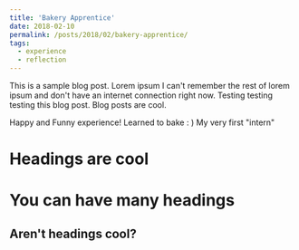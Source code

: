 ```yaml
---
title: 'Bakery Apprentice'
date: 2018-02-10
permalink: /posts/2018/02/bakery-apprentice/
tags:
  - experience
  - reflection
---
```


This is a sample blog post. Lorem ipsum I can't remember the rest of lorem ipsum and don't have an internet connection right now. Testing testing testing this blog post. Blog posts are cool.

Happy and Funny experience! Learned to bake : ) My very first "intern"

Headings are cool
======

You can have many headings
======

Aren't headings cool?
------